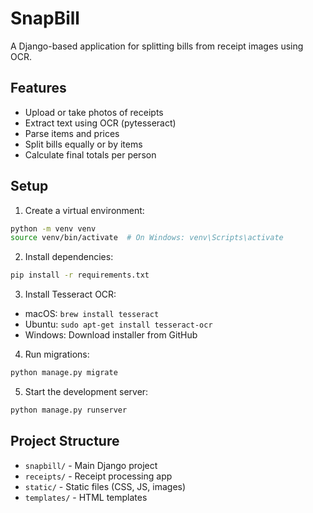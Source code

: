# SnapBill

A Django-based application for splitting bills from receipt images using OCR.

## Features

- Upload or take photos of receipts
- Extract text using OCR (pytesseract)
- Parse items and prices
- Split bills equally or by items
- Calculate final totals per person

## Setup

1. Create a virtual environment:
```bash
python -m venv venv
source venv/bin/activate  # On Windows: venv\Scripts\activate
```

2. Install dependencies:
```bash
pip install -r requirements.txt
```

3. Install Tesseract OCR:
- macOS: `brew install tesseract`
- Ubuntu: `sudo apt-get install tesseract-ocr`
- Windows: Download installer from GitHub

4. Run migrations:
```bash
python manage.py migrate
```

5. Start the development server:
```bash
python manage.py runserver
```

## Project Structure

- `snapbill/` - Main Django project
- `receipts/` - Receipt processing app
- `static/` - Static files (CSS, JS, images)
- `templates/` - HTML templates 